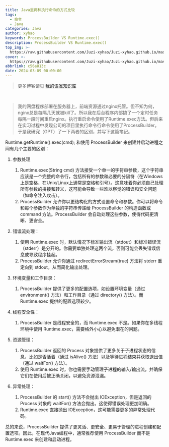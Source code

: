 ```yaml
---
title: Java里两种执行命令的方式比较
tags:
  - 命令
  - Java
categories: Java
author: xyhao
keywords: ProcessBuilder VS Runtime.exec()
description: ProcessBuilder VS Runtime.exec()
top_img: >-
  https://raw.githubusercontent.com/Juzi-xyhao/Juzi-xyhao.github.io/master/assets/articleCover/2024-03-09-ProcessBuilder.png
cover: >-
  https://raw.githubusercontent.com/Juzi-xyhao/Juzi-xyhao.github.io/master/assets/articleCover/2024-03-09-ProcessBuilder.png
abbrlink: c56a813c
date: 2024-03-09 00:00:00
---
```

> 更多博客请见 [我的语雀知识库](https://www.yuque.com/u41117719/xd1qgc)

<br>

> 我的网盘程序部署在服务器上，前端资源通过nginx托管。但不知为何，nginx总是每隔几天就被kill了。所以我在后台程序内部搞了一个定时任务<br>
> 每隔一段时间重启nginx。执行重启命令使用了Runtime.exec方法。但后来在实习过程中发现公司的项目里执行命令行命令使用了ProcessBuilder。<br>
> 于是我研究（GPT）了一下两者的区别，并写下这篇笔记。

Runtime.getRuntime().exec(cmd); 和使用 ProcessBuilder 来创建并启动进程之间有几个主要的区别：
1. 参数处理
   1. Runtime.exec(String cmd) 方法接受一个单一的字符串参数，这个字符串应该是一个完整的命令行，包括所有的参数和必要的分隔符（在Windows上是空格，在Unix/Linux上通常是空格和引号）。这意味着你必须自己处理所有参数的拼接和转义，这可能会导致一些难以察觉的错误和安全问题（如命令注入攻击）。
   2. ProcessBuilder 允许你以更结构化的方式设置命令和参数。你可以将命令和每个参数作为单独的字符串传递给 ProcessBuilder 的构造函数或 command 方法。ProcessBuilder 会自动处理这些参数，使得代码更清晰、更安全。

2. 错误流处理：
   1. 使用 Runtime.exec 时，默认情况下标准输出流（stdout）和标准错误流（stderr）是分开的。你需要单独处理这两个流，否则可能会丢失错误信息或导致程序挂起。
   2. ProcessBuilder 允许你通过 redirectErrorStream(true) 方法将 stderr 重定向到 stdout，从而简化输出处理。
3.  环境变量和工作目录：
    1. ProcessBuilder 提供了更多的配置选项，如设置环境变量（通过 environment() 方法）和工作目录（通过 directory() 方法）。而 Runtime.exec 提供的配置选项较少。
4.  线程安全性：
    1. ProcessBuilder 是线程安全的，而 Runtime.exec 不是。如果你在多线程环境中使用 Runtime.exec，需要格外小心以避免潜在的问题。
5.  资源管理：
    1. ProcessBuilder 返回的 Process 对象提供了更多关于子进程状态的信息，比如是否活着（通过 isAlive() 方法）以及等待进程结束并获取退出值（通过 waitFor() 方法）。 
    2. 使用 Runtime.exec 时，你也需要手动管理子进程的输入/输出流，并确保它们在使用后被正确关闭，以避免资源泄漏。

6. 异常处理：
   1. ProcessBuilder 的 start() 方法不会抛出 IOException，但是返回的 Process 对象的 waitFor() 方法会抛出。这使得错误处理更加明确。
   2. Runtime.exec 直接抛出 IOException，这可能需要更多的异常处理代码。
   
总的来说，ProcessBuilder 提供了更灵活、更安全、更易于管理的进程创建和配置选项。因此，在现代Java编程中，通常推荐使用 ProcessBuilder 而不是 Runtime.exec 来创建和启动进程。
